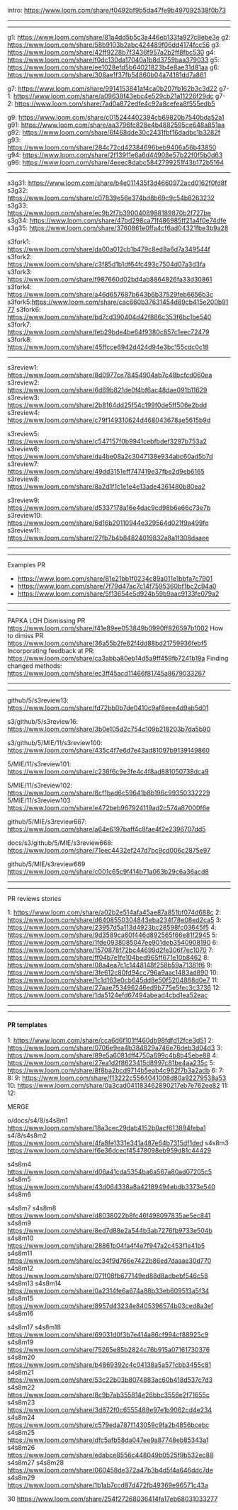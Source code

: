 intro: https://www.loom.com/share/f0492bf9b5da47fe9b497092538f0b73

---




---
g1: https://www.loom.com/share/81a4dd5b5c3a446eb133fa927c8ebe3e
g2: https://www.loom.com/share/58b9103b2abc424489f06dd4174fcc56
g3: https://www.loom.com/share/42ff9228b7f3436f957a2b2ff8fbc530
g4: https://www.loom.com/share/f0dc130da17040a1b8d3759baa379033
g5: https://www.loom.com/share/ee1028efd5b64021823b4e8ae31d81aa
g6: https://www.loom.com/share/308ae1f37fb54860b04a74181dd7a861

g7: https://www.loom.com/share/9914153841af4ca0b207fb162b3c3d22
g7-1: https://www.loom.com/share/a09638f43ebc4e529cb21a11226f29dc
g7-2: https://www.loom.com/share/7ad0a872edfe4c92a8cefea8f555edb5



g9: https://www.loom.com/share/c015244402394cb69820b7540bda52a1
g91: https://www.loom.com/share/aa3796fc828e4b4882595ce648a851aa
g92: https://www.loom.com/share/6f468dde30c2431fbf16dadbc1b3282f
g93: https://www.loom.com/share/284c72cd42384696beb9406a56b43850
g94: https://www.loom.com/share/2f139f1e6a6d44908e57b22f0f5b0d63
g96: https://www.loom.com/share/4eeec8dabc5842799251f43b172b5164


---


s3g31: https://www.loom.com/share/b4e011435f3d4660972acd0162f0fd8f
s3g32: https://www.loom.com/share/c07839e56e374bd8b69c9c54b8263232
s3g33: https://www.loom.com/share/ec9b2f7b3900408988189870b2f727be
s3g34: https://www.loom.com/share/47bd298ca71f486985ff21a4f0e74dfe
s3g35: https://www.loom.com/share/3760861e0ffa4cf6ad04321fbe3b9a28



s3fork1: https://www.loom.com/share/da00a012cb1b479c8ed8a6d7a349544f
s3fork2: https://www.loom.com/share/c3f85d1b1df64fc493c7504d07a3d3fa
s3fork3: https://www.loom.com/share/f987660d02bd4ab8864826fa33d30861
s3fork4: https://www.loom.com/share/a46d657687b643b6b37529feb6656b3c
s3fork5:https://www.loom.com/share/cac660b37631454d89cb415e200b9177
s3fork6: https://www.loom.com/share/bd7cd390404d42f886c353f6bc1be540
s3fork7: https://www.loom.com/share/feb29bde4be64f9380c857c1eec72479
s3fork8: https://www.loom.com/share/45ffcce6942d424d94e3bc155cdc0c18

------------

s3review1: https://www.loom.com/share/8d0977ce78454904ab7c48bcfcd060ea
s3review2: https://www.loom.com/share/6d69b821de0f4bf6ac48dae091b11629
s3review3: https://www.loom.com/share/2b8164dd25f54c199f0de5ff506e2bdd
s3review4: https://www.loom.com/share/c79f149310624d468043678ae5615b9d


s3review5: https://www.loom.com/share/c547157f0b9941cebfbdef3297b753a2
s3review6: https://www.loom.com/share/da4be08a2c3047138e934abc60ad5b7d
s3review7: https://www.loom.com/share/49dd3151eff747419e37fbe2d9eb6165
s3review8: https://www.loom.com/share/8a2d1f1c1e1e4e13ade4361480b80ea2

s3review9: https://www.loom.com/share/d5337178a16e4dac9cd98b6e66c73e7b
s3review10: https://www.loom.com/share/6d16b20110944e329564d021f9a499fe
s3review11: https://www.loom.com/share/27fb7b4b84824019832a8a1f308daaee


----------------
----------------

Examples PR
- https://www.loom.com/share/81e21bb1f0234c89a011e1bbfa7c7901
- https://www.loom.com/share/7f79d47ac7c14f7595360bf1bc2c94a0
- https://www.loom.com/share/5f13654e5d924b59b9aac9133fe079a2


------------
------------
PAPKA LOH
Dismissing PR https://www.loom.com/share/f41e89ee053849b0990ff826597b1002
How to dimiss PR https://www.loom.com/share/36a55b2fe62f4dd88bd21759936febf5
Incorporating feedback at PR: https://www.loom.com/share/ca3abba80eb14d5a9ff459fb7241b19a
Finding changed methods: https://www.loom.com/share/ec3ff45acd11466f81745a8679033267


---------------------
---------------------

github/5/s3review13: https://www.loom.com/share/fd72bb0b7de0410c9af8eee4d9ab5d01

s3/github/5/s3review16: https://www.loom.com/share/3b0e105d2c754c109b218203b7da5b90


s3/github/5/MIE/11/s3review100: https://www.loom.com/share/435c4f7e6d7e43ad81097b9139149860

5/MIE/11/s3review101: https://www.loom.com/share/c236f6c9e3fe4c4f8ad881050738dca9

5/MIE/11/s3review102: https://www.loom.com/share/8cf1bad6c59641b8b196c99350332229
5/MIE/11/s3review103 https://www.loom.com/share/e472beb967924119ad2c574a87000f6e

github/5/MIE/s3review667: https://www.loom.com/share/a64e6197baff4c8fae4f2e2396707dd5

docs/s3/github/5/MIE/s3review668: https://www.loom.com/share/71eec4432ef247d7bc9cd006c2875e97

github/5/MIE/s3review669 https://www.loom.com/share/c001c65c9f414b71a063b29c6a36acd8


----
----

PR reviews stories

1: https://www.loom.com/share/a02b2e514afa45ae87a851bf074d688c
2: https://www.loom.com/share/d6408550304843eba234f78e08ed2ca5
3: https://www.loom.com/share/23957d5a113d4923bc28598fc03645f5
4: https://www.loom.com/share/9d3589ca60f446d892565f66e81f2945
5: https://www.loom.com/share/1fde0938085047ee901deb3540908190
6: https://www.loom.com/share/1570878f72bc44699d2fe306f7ec1070
7: https://www.loom.com/share/ff04b7e1fe104bed965ff671e10b8462
8: https://www.loom.com/share/08a4ea7c1c1448148f258b59a71381f6
9: https://www.loom.com/share/3fe612c80fd94cc796a9aac1483ad890
10: https://www.loom.com/share/1c1d163e0cb645dd8e50f5204888d0e7
11: https://www.loom.com/share/27aae753496246ed9b775e5fec3c3736
12: https://www.loom.com/share/1da5124efd67494abead4cbd1ea52eac


--------
-------

#### PR templates

1: https://www.loom.com/share/cca6d6f101ff460db98fdfd12fce3d51
2: https://www.loom.com/share/0706e9ea4b384829a746e76deb3d04d3
3: https://www.loom.com/share/89e5a6081dff4750a699c4b8b45ebe88
4: https://www.loom.com/share/27ea1d2f8623415d8997c81be4aa235c
5: https://www.loom.com/share/8f8ba2bcd9714b5eab4c962f7b3a2adb
6:
7:
8:
9: https://www.loom.com/share/f13222c5564041008d80a92279538a53
10: https://www.loom.com/share/0a3cad041183462890217eb7e762ee82
11:
12:


MERGE

o/docs/s4/8/s4s8m1 https://www.loom.com/share/18a3cec29dab4152b0acf613894feba1
s4/8/s4s8m2 https://www.loom.com/share/4fa8fe1331e341a487e64b7315df1ded
s4s8m3 https://www.loom.com/share/f6e36dcecf45478098eb959d81c44429

s4s8m4 https://www.loom.com/share/d06a41cda5354ba6a567a80ad07205c5
s4s8m5 https://www.loom.com/share/43d064338a8a42189494ebdb3373e540
s4s8m6






s4s8m7
s4s8m8 https://www.loom.com/share/d8038022b8fc46f498097835ae5ec841
s4s8m9 https://www.loom.com/share/8ed7d88e2a544b3ab7276fb9733e504b
s4s8m10 https://www.loom.com/share/28861b04fa4f4e7f947a2c453f1e41b5
s4s8m11 https://www.loom.com/share/cc34f9d766e7422b86ed7daaae30d770
s4s8m12 https://www.loom.com/share/071f08fb677149ed88d8adbebf546c58
s4s8m13
s4s8m14 https://www.loom.com/share/0a2314fe6a674a88b33eb609513a5f34
s4s8m15  https://www.loom.com/share/8957d43234e8405396574b03ced8a3ef
s4s8m16



s4s8m17
s4s8m18 https://www.loom.com/share/69031d0f3b7e414a86cf994cf88925c9
s4s8m19 https://www.loom.com/share/75265e85b2824c76b915a07161730376
s4s8m20 https://www.loom.com/share/b4869392c4c04138a5a571cbb3455c81
s4s8m21 https://www.loom.com/share/53c22b03b8074883ac60b418d537c7d3
s4s8m22 https://www.loom.com/share/8c9b7ab355814e26bbc3556e2f71655c
s4s8m23 https://www.loom.com/share/3d872f0c6555488e97e1b9062cd4e234
s4s8m24 https://www.loom.com/share/c579eda787f143059c9fa2b4856bcebc
s4s8m25 https://www.loom.com/share/dfc5afb58da047ee9a87748eb85343a1
s4s8m26 https://www.loom.com/share/edabce8556c448049b0525f9b532ec88
s4s8m27
s4s8m28 https://www.loom.com/share/060458de372a47b3b4d5f4a646ddc7de
s4s8m29 https://www.loom.com/share/1b1ab7ccd87d472fb49369e96571c43a

30 https://www.loom.com/share/254f27268036414fa17eb68031033277